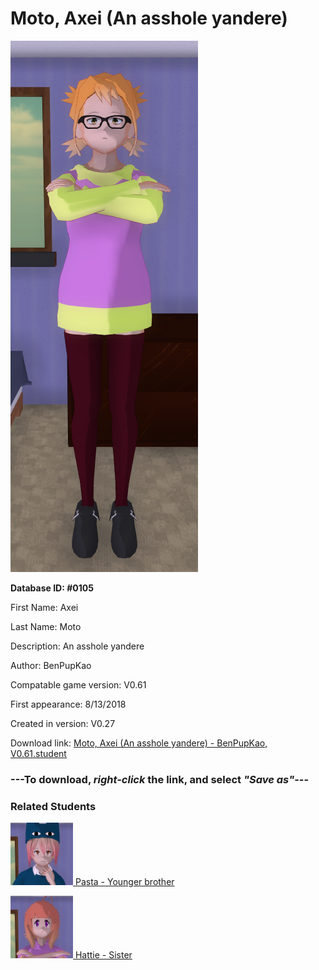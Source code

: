 # Moto, Axei (An asshole yandere)

<img src="../../Files/Images/Moto, Axei (An asshole yandere).png" title="Moto, Axei (An asshole yandere) - BenPupKao, V0.61">

**Database ID: #0105**

First Name: Axei

Last Name: Moto

Description: An asshole yandere

Author: BenPupKao

Compatable game version: V0.61

First appearance: 8/13/2018

Created in version: V0.27

Download link: <a href="https://raw.githubusercontent.com/Arbiter1223/Daigaku-Gurashi-Custom-Students/master/Files/Student%20Files/Moto%2C%20Axei%20(An%20asshole%20yandere)%20-%20BenPupKao%2C%20V0.61.student">Moto, Axei (An asshole yandere) - BenPupKao, V0.61.student</a>

### ---**To download, _right-click_ the link, and select _"Save as"_**---

### Related Students

<a href="Moto, Pasta (Axei's antisocial lesser-known little brother).md"><img src="../../Files/Thumbs/Moto, Pasta (Axei's antisocial lesser-known little brother).png" height="100" width="100" title="Moto, Pasta (Axei's antisocial lesser-known little brother) - BenPupKao, V0.61"></a><a href="Moto, Pasta (Axei's antisocial lesser-known little brother).md"> Pasta - Younger brother</a>

<a href="Moto, Hattie (A snooty lesbian who loves making puns).md"><img src="../../Files/Thumbs/Moto, Hattie (A snooty lesbian who loves making puns).png" height="100" width="100" title="Moto, Hattie (A snooty lesbian who loves making puns) - BenPupKao, V0.61"></a><a href="Moto, Hattie (A snooty lesbian who loves making puns).md"> Hattie - Sister</a>

